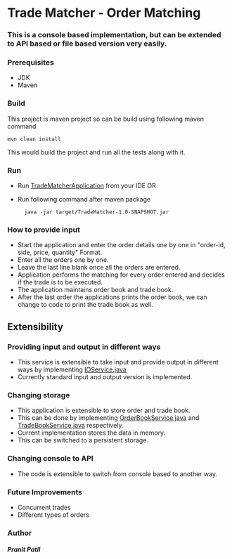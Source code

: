 # Trade Matcher - Order Matching

### This is a console based implementation, but can be extended to API based or file based version very easily.

### **Prerequisites**
- JDK
- Maven

### Build
This project is maven project so can be build using following maven command

    mvn clean install

This would build the project and run all the tests along with it.

### Run
- Run [TradeMatcherApplication](src/main/java/com/pranitpatil/TradeMatcherApplication.java) from your IDE
  OR
- Run following command after maven package

        java -jar target/TradeMatcher-1.0-SNAPSHOT.jar

### How to provide input
- Start the application and enter the order details one by one in "order-id, side, price, quantity" Format.
- Enter all the orders one by one.
- Leave the last line blank once all the orders are entered.
- Application performs the matching for every order entered and decides if the trade is to be executed.
- The application maintains order book and trade book.
- After the last order the applications prints the order book, we can change to code to print the trade book as well.

## Extensibility
### Providing input and output in different ways
- This service is extensible to take input and provide output in different ways by implementing [IOService.java](src/main/java/com/pranitpatil/service/IOService.java)
- Currently standard input and output version is implemented.

### Changing storage
- This application is extensible to store order and trade book.
- This can be done by implementing [OrderBookService.java](src/main/java/com/pranitpatil/service/OrderBookService.java) and [TradeBookService.java](src/main/java/com/pranitpatil/service/TradeBookService.java) respectively.
- Current implementation stores the data in memory.
- This can be switched to a persistent storage.

### Changing console to API 
- The code is extensible to switch from console based to another way.

### Future Improvements
- Concurrent trades
- Different types of orders

### **Author**
##### **Pranit Patil**